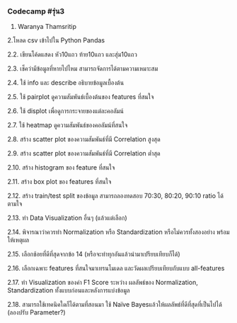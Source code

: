 ### Codecamp #รุ่น3
  1. Waranya Thamsritip

  2.โหลด csv เข้าไปใน Python Pandas

  2.2. เขียนโค้ดแสดง หัว10แถว ท้าย10แถว และสุ่ม10แถว

  2.3. เช็คว่ามีข้อมูลที่หายไปไหม สามารถจัดการได้ตามความเหมาะสม

  2.4. ใช้ info และ describe อธิบายข้อมูลเบื้องต้น

  2.5. ใช้ pairplot ดูความสัมพันธ์เบื้องต้นของ features ที่สนใจ

  2.6. ใช้ displot เพื่อดูการกระจายของแต่ละคอลัมน์

  2.7. ใช้ heatmap ดูความสัมพันธ์ของคอลัมน์ที่สนใจ

  2.8. สร้าง scatter plot ของความสัมพันธ์ที่มี Correlation สูงสุด

  2.9. สร้าง scatter plot ของความสัมพันธ์ที่มี Correlation ต่ำสุด

  2.10. สร้าง histogram ของ feature ที่สนใจ

  2.11. สร้าง box plot ของ features ที่สนใจ

  2.12. สร้าง train/test split ของข้อมูล สามารถลองทดสอบ 70:30, 80:20, 90:10 ratio ได้ตามใจ

  2.13. ทำ Data Visualization อื่นๆ (แล้วแต่เลือก)

  2.14. พิจารณาว่าควรทำ Normalization หรือ Standardization หรือไม่ควรทั้งสองอย่าง พร้อมให้เหตุผล 

  2.15. เลือกช้อยที่ดีที่สุดจากข้อ 14 (หรือจะทำทุกอันแล้วนำมาเปรียบเทียบก็ได้)

  2.16. เลือกเฉพาะ features ที่สนใจมาเทรนโมเดล และวัดผลเปรียบเทียบกับแบบ all-features

  2.17. ทำ Visualization ของค่า F1 Score ระหว่าง ผลลัพธ์ของ Normalization, Standardization ทั้งแบบก่อนและหลังการแบ่งข้อมูล

  2.18. สามารถใช้เทคนิคใดก็ได้ตามที่สอนมา ใช้ Naïve Bayesแล้วให้ผลลัพธ์ที่ดีที่สุดที่เป็นไปได้ (ลองปรับ Parameter?)




